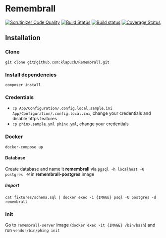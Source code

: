 # Remembrall
[![Scrutinizer Code Quality](https://scrutinizer-ci.com/g/klapuch/Remembrall/badges/quality-score.png?b=master)](https://scrutinizer-ci.com/g/klapuch/Remembrall/?branch=master) [![Build Status](https://travis-ci.org/klapuch/Remembrall.svg?branch=master)](https://travis-ci.org/klapuch/Remembrall) [![Build status](https://ci.appveyor.com/api/projects/status/jea6op0tyx3w9atm/branch/master?svg=true)](https://ci.appveyor.com/project/facedown/remembrall/branch/master) [![Coverage Status](https://coveralls.io/repos/github/klapuch/Remembrall/badge.svg?branch=master)](https://coveralls.io/github/klapuch/Remembrall?branch=master)

## Installation
### Clone
`git clone git@github.com:klapuch/Remembrall.git`
### Install dependencies
`composer install`
### Credentials
- `cp App/Configuration/.config.local.sample.ini App/Configuration/.config.local.ini`, change your credentials and disable https features
- `cp phinx.sample.yml phinx.yml`, change your credentials
### Docker
`docker-compose up`
#### Database
Create database and name it **remembrall** via `pgsql -h localhost -U postgres -W` in **remembrall-postgres** image
##### Import
`cat fixtures/schema.sql | docker exec -i {IMAGE} psql -U postgres -d remembrall`
### Init
Go to `remembrall-server` image (`docker exec -it {IMAGE} /bin/bash`) and run `vendor/bin/phing init`